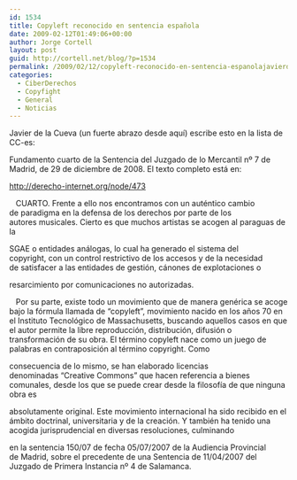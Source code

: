 ```yaml
---
id: 1534
title: Copyleft reconocido en sentencia española
date: 2009-02-12T01:49:06+00:00
author: Jorge Cortell
layout: post
guid: http://cortell.net/blog/?p=1534
permalink: /2009/02/12/copyleft-reconocido-en-sentencia-espanolajavierde/
categories:
  - CiberDerechos
  - Copyfight
  - General
  - Noticias
---
```

Javier de la Cueva (un fuerte abrazo desde aquí) escribe esto en la lista de CC-es:

Fundamento cuarto de la Sentencia del Juzgado de lo Mercantil nº 7 de Madrid, de 29 de diciembre de 2008. El texto completo está en:

<http://derecho-internet.org/node/473>

   CUARTO. Frente a ello nos encontramos con un auténtico cambio de paradigma en la defensa de los derechos por parte de los autores musicales. Cierto es que muchos artistas se acogen al paraguas de la
  
SGAE o entidades análogas, lo cual ha generado el sistema del copyright, con un control restrictivo de los accesos y de la necesidad de satisfacer a las entidades de gestión, cánones de explotaciones o
  
resarcimiento por comunicaciones no autorizadas.

   Por su parte, existe todo un movimiento que de manera genérica se acoge bajo la fórmula llamada de &#8220;copyleft&#8221;, movimiento nacido en los años 70 en el Instituto Tecnológico de Massachusetts, buscando aquellos casos en que el autor permite la libre reproducción, distribución, difusión o transformación de su obra. El término copyleft nace como un juego de palabras en contraposición al término copyright. Como
  
consecuencia de lo mismo, se han elaborado licencias denominadas &#8220;Creative Commons&#8221; que hacen referencia a bienes comunales, desde los que se puede crear desde la filosofía de que ninguna obra es
  
absolutamente original. Este movimiento internacional ha sido recibido en el ámbito doctrinal, universitaria y de la creación. Y también ha tenido una acogida jurisprudencial en diversas resoluciones, culminando
  
en la sentencia 150/07 de fecha 05/07/2007 de la Audiencia Provincial de Madrid, sobre el precedente de una Sentencia de 11/04/2007 del Juzgado de Primera Instancia nº 4 de Salamanca.